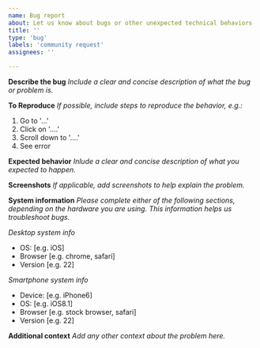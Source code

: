 ```yaml
---
name: Bug report
about: Let us know about bugs or other unexpected technical behaviors
title: ''
type: 'bug'
labels: 'community request'
assignees: ''

---
```


**Describe the bug**
_Include a clear and concise description of what the bug or problem is._

**To Reproduce**
_If possible, include steps to reproduce the behavior, e.g.:_
1. Go to '...'
2. Click on '....'
3. Scroll down to '....'
4. See error

**Expected behavior**
_Inlude a clear and concise description of what you expected to happen._

**Screenshots**
_If applicable, add screenshots to help explain the problem._

**System information**
_Please complete either of the following sections, depending on the hardware you are using. This information helps us troubleshoot bugs._ 

_Desktop system info_
 - OS: [e.g. iOS]
 - Browser [e.g. chrome, safari]
 - Version [e.g. 22]

_Smartphone system info_
 - Device: [e.g. iPhone6]
 - OS: [e.g. iOS8.1]
 - Browser [e.g. stock browser, safari]
 - Version [e.g. 22]

**Additional context**
_Add any other context about the problem here._

